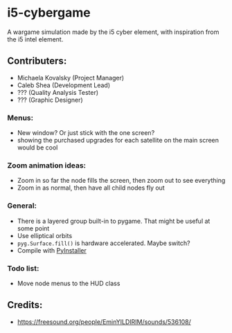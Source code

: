 # i5-cybergame
A wargame simulation made by the i5 cyber element, with inspiration from the i5 intel element.

## Contributers:
- Michaela Kovalsky (Project Manager)
- Caleb Shea (Development Lead)
- ??? (Quality Analysis Tester)
- ??? (Graphic Designer)

### Menus:
- New window? Or just stick with the one screen?
- showing the purchased upgrades for each satellite on the main screen would be cool

### Zoom animation ideas:
- Zoom in so far the node fills the screen, then zoom out to see everything
- Zoom in as normal, then have all child nodes fly out

### General:
- There is a layered group built-in to pygame. That might be useful at some point
- Use elliptical orbits
- `pyg.Surface.fill()` is hardware accelerated. Maybe switch?
- Compile with [PyInstaller](https://pyinstaller.org/en/stable/)

### Todo list:
- Move node menus to the HUD class

## Credits:
- https://freesound.org/people/EminYILDIRIM/sounds/536108/

